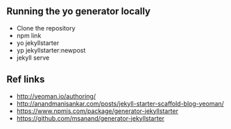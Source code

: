 ## Running the yo generator locally
* Clone the repository
* npm link
* yo jekyllstarter
* yp jekyllstarter:newpost
* jekyll serve

## Ref links
* http://yeoman.io/authoring/
* http://anandmanisankar.com/posts/jekyll-starter-scaffold-blog-yeoman/
* https://www.npmjs.com/package/generator-jekyllstarter
* https://github.com/msanand/generator-jekyllstarter
